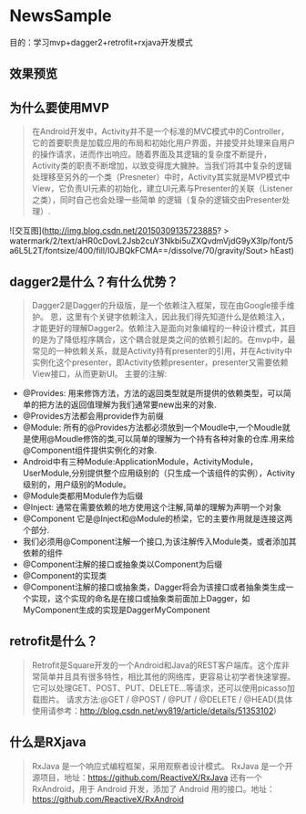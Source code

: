 # NewsSample
目的：学习mvp+dagger2+retrofit+rxjava开发模式
## 效果预览

## 为什么要使用MVP

> 在Android开发中，Activity并不是一个标准的MVC模式中的Controller，它的首要职责是加载应用的布局和初始化用户界面，并接受并处理来自用户的操作请求，进而作出响应。随着界面及其逻辑的复杂度不断提升，Activity类的职责不断增加，以致变得庞大臃肿。当我们将其中复杂的逻辑处理移至另外的一个类（Presneter）中时，Activity其实就是MVP模式中View，它负责UI元素的初始化，建立UI元素与Presenter的关联（Listener之类），同时自己也会处理一些简单 的逻辑（复杂的逻辑交由Presenter处理）.

![交互图](http://img.blog.csdn.net/20150309135723885? > watermark/2/text/aHR0cDovL2Jsb2cuY3Nkbi5uZXQvdmVjdG9yX3lp/font/5a6L5L2T/fontsize/400/fill/I0JBQkFCMA==/dissolve/70/gravity/Sout> hEast)

## dagger2是什么？有什么优势？
> Dagger2是Dagger的升级版，是一个依赖注入框架，现在由Google接手维护。 恩，这里有个关键字依赖注入，因此我们得先知道什么是依赖注入，才能更好的理解Dagger2。依赖注入是面向对象编程的一种设计模式，其目的是为了降低程序耦合，这个耦合就是类之间的依赖引起的。在mvp中，最常见的一种依赖关系，就是Activity持有presenter的引用，并在Activity中实例化这个presenter，即Activity依赖presenter，presenter又需要依赖View接口，从而更新UI。
主要的注解:
*	@Provides: 用来修饰方法，方法的返回类型就是所提供的依赖类型，可以简单的把方法的返回值理解为我们通常要new出来的对象.
*	@Provides方法都会用provide作为前缀
*	@Module: 所有的@Provides方法都必须放到一个Moudle中,一个Moudle就是使用@Moudle修饰的类,可以简单的理解为一个持有各种对象的仓库.用来给@Component组件提供实例化的对象.
*	Android中有三种Module:ApplicationModule，ActivityModule，UserModule,分别提供整个应用级别的（只生成一个该组件的实例），Activity级别的，用户级别的Module。
*	@Module类都用Module作为后缀
*	@Inject: 通常在需要依赖的地方使用这个注解,简单的理解为声明一个对象
*	@Component 它是@Inject和@Module的桥梁，它的主要作用就是连接这两个部分.
*	我们必须用@Component注解一个接口,为该注解传入Module类，或者添加其依赖的组件
*	@Component注解的接口或抽象类以Component为后缀
*	@Component的实现类
*	@Component注解的接口或抽象类，Dagger将会为该接口或者抽象类生成一个实现，这个实现的命名是在接口或抽象类前面加上Dagger，如MyComponent生成的实现是DaggerMyComponent

## retrofit是什么？
> Retrofit是Square开发的一个Android和Java的REST客户端库。这个库非常简单并且具有很多特性，相比其他的网络库，更容易让初学者快速掌握。它可以处理GET、POST、PUT、DELETE…等请求，还可以使用picasso加载图片。
请求方法:@GET / @POST / @PUT / @DELETE / @HEAD(具体使用请参考：http://blog.csdn.net/wy819/article/details/51353102)

## 什么是RXjava
> RxJava 是一个响应式编程框架，采用观察者设计模式。
RxJava 是一个开源项目，地址：https://github.com/ReactiveX/RxJava
还有一个RxAndroid，用于 Android 开发，添加了 Android 用的接口。地址：https://github.com/ReactiveX/RxAndroid
